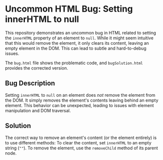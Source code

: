 # Uncommon HTML Bug: Setting innerHTML to null

This repository demonstrates an uncommon bug in HTML related to setting the `innerHTML` property of an element to `null`.  While it might seem intuitive that this would remove the element, it only clears its content, leaving an empty element in the DOM.  This can lead to subtle and hard-to-debug issues.

The `bug.html` file shows the problematic code, and `bugSolution.html` provides the corrected version.

## Bug Description

Setting `innerHTML` to `null` on an element does *not* remove the element from the DOM. It simply removes the element's contents leaving behind an empty element. This behavior can be unexpected, leading to issues with element manipulation and DOM traversal.

## Solution

The correct way to remove an element's content (or the element entirely) is to use different methods: To clear the content, set `innerHTML` to an empty string (`""`). To remove the element, use the `removeChild` method of its parent node. 